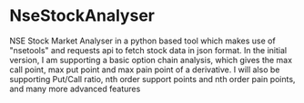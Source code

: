 # NseStockAnalyser
NSE Stock Market Analyser in a python based tool which makes use of "nsetools" and requests api to fetch stock data in json format. In the initial version, I am supporting a basic option chain analysis, which gives the max call point, max put point and max pain point of a derivative. I will also be supporting Put/Call ratio, nth order support points and nth order pain points, and many more advanced features
